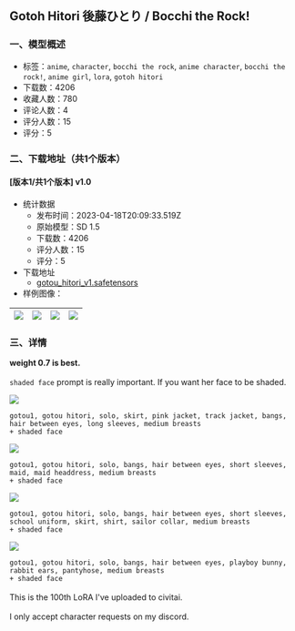 ## Gotoh Hitori 後藤ひとり / Bocchi the Rock!
### 一、模型概述

- 标签：`anime`, `character`, `bocchi the rock`, `anime character`, `bocchi the rock!`, `anime girl`, `lora`, `gotoh hitori`
- 下载数：4206
- 收藏人数：780
- 评论人数：4
- 评分人数：15
- 评分：5

### 二、下载地址（共1个版本）

#### [版本1/共1个版本] v1.0

- 统计数据
  - 发布时间：2023-04-18T20:09:33.519Z
  - 原始模型：SD 1.5
  - 下载数：4206
  - 评分人数：15
  - 评分：5
- 下载地址
  - [gotou_hitori_v1.safetensors](https://civitai.com/api/download/models/49284)
- 样例图像：

| <img src="https://image.civitai.com/xG1nkqKTMzGDvpLrqFT7WA/379ea6b7-7e96-4c17-8148-8b0081d24000/width=450/530015.jpeg" /> | <img src="https://image.civitai.com/xG1nkqKTMzGDvpLrqFT7WA/2fbd1fd6-4525-4bb2-f8e5-86b0f5ce2b00/width=450/530111.jpeg" /> | <img src="https://image.civitai.com/xG1nkqKTMzGDvpLrqFT7WA/67fada96-0673-400a-c5ab-83f9c91b3000/width=450/530020.jpeg" /> | <img src="https://image.civitai.com/xG1nkqKTMzGDvpLrqFT7WA/1300c91b-fe20-4f55-ac10-9c97800b9a00/width=450/530014.jpeg" /> |
| ---- | ---- | ---- | ---- |


### 三、详情
<p><strong>weight 0.7 is best.<br /></strong><br /><code>shaded face</code> prompt is really important. If you want her face to be shaded.<strong><br /></strong></p><img src="https://imagecache.civitai.com/xG1nkqKTMzGDvpLrqFT7WA/5c263fd8-32fe-40a2-f4d2-5e4f806e0300/width=525/5c263fd8-32fe-40a2-f4d2-5e4f806e0300.jpeg" /><p><code>gotou1, gotou hitori, solo, skirt, pink jacket, track jacket, bangs, hair between eyes, long sleeves, medium breasts</code><br /><code>+ shaded face</code><br /></p><img src="https://imagecache.civitai.com/xG1nkqKTMzGDvpLrqFT7WA/11e4dd19-9253-4d86-a898-9dc67eb70e00/width=525/11e4dd19-9253-4d86-a898-9dc67eb70e00.jpeg" /><p><code>gotou1, gotou hitori, solo, bangs, hair between eyes, short sleeves, maid, maid headdress, medium breasts</code><br /><code>+ shaded face</code><br /></p><img src="https://imagecache.civitai.com/xG1nkqKTMzGDvpLrqFT7WA/ae483368-339b-4831-4c64-125cada71600/width=525/ae483368-339b-4831-4c64-125cada71600.jpeg" /><p><code>gotou1, gotou hitori, solo, bangs, hair between eyes, short sleeves, school uniform, skirt, shirt, sailor collar, medium breasts</code><br /><code>+ shaded face</code><br /></p><img src="https://imagecache.civitai.com/xG1nkqKTMzGDvpLrqFT7WA/d019c544-006e-4405-af48-7159866dca00/width=525/d019c544-006e-4405-af48-7159866dca00.jpeg" /><p><code>gotou1, gotou hitori, solo, bangs, hair between eyes, playboy bunny, rabbit ears, pantyhose, medium breasts</code><br /><code>+ shaded face</code><br /><br />This is the 100th LoRA I've uploaded to civitai.<br /><br />I only accept character requests on my discord.</p>